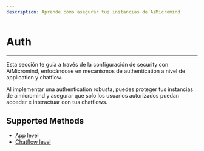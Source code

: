 ```yaml
---
description: Aprende cómo asegurar tus instancias de AiMicromind
---
```


# Auth

***

Esta sección te guía a través de la configuración de security con AiMicromind, enfocándose en mecanismos de authentication a nivel de application y chatflow.

Al implementar una authentication robusta, puedes proteger tus instancias de aimicromind y asegurar que solo los usuarios autorizados puedan acceder e interactuar con tus chatflows.

## Supported Methods

* [App level](app-level.md)
* [Chatflow level](chatflow-level.md)
